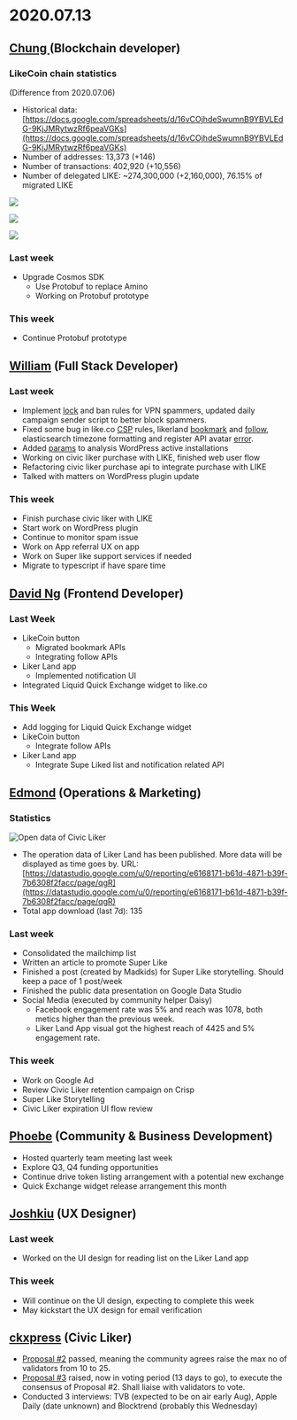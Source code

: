# 2020.07.13

## [Chung ](https://like.co/chungwu)(Blockchain developer)

### LikeCoin chain statistics

(Difference from 2020.07.06)

* Historical data: [https://docs.google.com/spreadsheets/d/16vCOjhdeSwumnB9YBVLEdG-9KjJMRytwzRf6peaVGKs](https://docs.google.com/spreadsheets/d/16vCOjhdeSwumnB9YBVLEdG-9KjJMRytwzRf6peaVGKs)
* Number of addresses: 13,373 (+146)
* Number of transactions: 402,920 (+10,556)
* Number of delegated LIKE: \~274,300,000 (+2,160,000), 76.15% of migrated LIKE

![](<../../../../.gitbook/assets/image (37).png>)

![](<../../../../.gitbook/assets/image (86).png>)

![](<../../../../.gitbook/assets/image (87).png>)

### Last week

* Upgrade Cosmos SDK
  * Use Protobuf to replace Amino
  * Working on Protobuf prototype

### This week

* Continue Protobuf prototype

## [William](https://like.co/williamchong007) (Full Stack Developer)

### Last week

* Implement [lock](https://github.com/likecoin/likecoin-api-public/pull/174) and ban rules for VPN spammers, updated daily campaign sender script to better block spammers.
* Fixed some bug in like.co [CSP](https://github.com/likecoin/like-co/pull/1447) rules, likerland [bookmark](https://github.com/likecoin/liker-land/pull/265) and [follow](https://github.com/likecoin/liker-land/pull/266), elasticsearch timezone formatting and register API avatar [error](https://github.com/likecoin/likecoin-api-public/pull/175).
* Added [params](https://github.com/likecoin/likecoin-button/pull/267) to analysis WordPress active installations
* Working on civic liker purchase with LIKE, finished web user flow
* Refactoring civic liker purchase api to integrate purchase with LIKE
* Talked with matters on WordPress plugin update

### This week

* Finish purchase civic liker with LIKE
* Start work on WordPress plugin
* Continue to monitor spam issue
* Work on App referral UX on app
* Work on Super like support services if needed
* Migrate to typescript if have spare time

## [David Ng](https://github.com/nwingt) (Frontend Developer)

### Last Week

* LikeCoin button
  * Migrated bookmark APIs
  * Integrating follow APIs
* Liker Land app
  * Implemented notification UI
* Integrated Liquid Quick Exchange widget to like.co

### **This Week**

* Add logging for Liquid Quick Exchange widget
* LikeCoin button
  * Integrate follow APIs
* Liker Land app
  * Integrate Supe Liked list and notification related API

## [**Edmond**](https://like.co/edmondyu) **(Operations & Marketing)**

### **Statistics**

![Open data of Civic Liker](<../../../../.gitbook/assets/image (76) (1).png>)

* The operation data of Liker Land has been published.  More data will be displayed as time goes by.  URL: [https://datastudio.google.com/u/0/reporting/e6168171-b61d-4871-b39f-7b6308f2facc/page/qgR](https://datastudio.google.com/u/0/reporting/e6168171-b61d-4871-b39f-7b6308f2facc/page/qgR)
* Total app download (last 7d): 135

### **Last week**

* Consolidated the mailchimp list
* Written an article to promote Super Like
* Finished a post (created by Madkids) for Super Like storytelling.  Should keep a pace of 1 post/week
* Finished the public data presentation on Google Data Studio
* Social Media (executed by community helper Daisy)
  * Facebook engagement rate was 5% and reach was 1078, both metics higher than the previous week.&#x20;
  * Liker Land App visual got the highest reach of 4425 and 5% engagement rate.

### This week

* Work on Google Ad
* Review Civic Liker retention campaign on Crisp
* Super Like Storytelling
* Civic Liker expiration UI flow review

## [Phoebe](https://like.co/phoebe\_fb) (Community & Business Development) <a href="#fbf6" id="fbf6"></a>

* Hosted quarterly team meeting last week&#x20;
* Explore Q3, Q4 funding opportunities
* Continue drive token listing arrangement with a potential new exchange
* Quick Exchange widget release arrangement this month

## [Joshkiu](https://like.co/joshkiu) (UX Designer)

### Last week

* Worked on the UI design for reading list on the Liker Land app

### This week

* Will continue on the UI design, expecting to complete this week
* May kickstart the UX design for email verification

## [ckxpress](https://like.co/ckxpress) (Civic Liker) <a href="#fbf6" id="fbf6"></a>

* [Proposal #2](https://likecoin.bigdipper.live/proposals/2) passed, meaning the community agrees raise the max no of validators from 10 to 25.
* [Proposal #3](https://likecoin.bigdipper.live/proposals/3) raised, now in voting period (13 days to go), to execute the consensus of Proposal #2. Shall liaise with validators to vote.
* Conducted 3 interviews: TVB (expected to be on air early Aug), Apple Daily (date unknown) and Blocktrend (probably this Wednesday)

